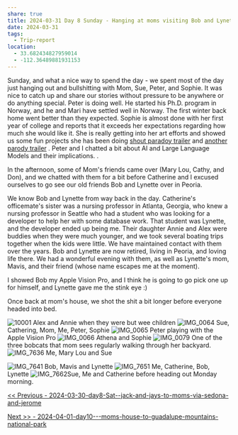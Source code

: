 ```yaml
---
share: true
title: 2024-03-31 Day 8 Sunday - Hanging at moms visiting Bob and Lynette
date: 2024-03-31
tags:
  - Trip-report
location:
  - 33.682434827959014
  - -112.36489881931153
---
```



Sunday, and what a nice way to spend the day - we spent most of the day just hanging out and bullshitting with Mom, Sue, Peter, and Sophie.   It was nice to catch up and share our stories without pressure to be anywhere or do anything special.   Peter is doing well.  He started his Ph.D. program in Norway, and he and Mari have settled well in Norway. The first winter back home went better than they expected.   Sophie is almost done with her first year of college and reports that it exceeds her expectations regarding how much she would like it.  She is really getting into her art efforts and showed us some fun projects she has been doing [shout paradoy trailer](https://www.youtube.com/watch?si=b5e1AOU5W7hglllt&v=wtT3B0cS0CE&feature=youtu.be&themeRefresh=1) and [another parody trailer](https://www.youtube.com/watch?v=utjkHnsm6po) .  Peter and I chatted a bit about AI and Large Language Models and their implications. . 

In the afternoon, some of Mom's friends came over (Mary Lou, Cathy, and Don), and we chatted with them for a bit before Catherine and I excused ourselves to go see our old friends Bob and Lynette over in Peoria. 

We know Bob and Lynette from way back in the day.   Catherine's officemate's sister was a nursing professor in Atlanta, Georgia, who knew a nursing professor in Seattle who had a student who was looking for a developer to help her with some database work.  That student was Lynette, and the developer ended up being me.  Their daughter Annie and Alex were buddies when they were much younger, and we took several boating trips together when the kids were little. We have maintained contact with them over the years.   Bob and Lynette are now retired, living in Peoria, and loving life there.   We had a wonderful evening with them, as well as Lynette's mom, Mavis, and their friend (whose name escapes me at the moment).   

I showed Bob my Apple Vision Pro, and I think he is going to go pick one up for himself, and Lynette gave me the stink eye :) 

Once back at mom's house, we shot the shit a bit longer before everyone headed into bed. 

![10001](../../attachments/10001.jpeg)
Alex and Annie when they were but wee children
![IMG_0064](../../attachments/IMG_0064.jpeg)
Sue, Cathering, Mom, Me, Peter, Sophie
![IMG_0065](../../attachments/IMG_0065.jpeg)
Peter playing with the Apple Vision Pro
![IMG_0066](../../attachments/IMG_0066.jpeg)
Athena and Sophie
![IMG_0079](../../attachments/IMG_0079.jpeg)
One of the three bobcats that mom sees regularly walking through her backyard.
![IMG_7636](../../attachments/IMG_7636.jpeg)
Me, Mary Lou and Sue

![IMG_7641](../../attachments/IMG_7641.jpeg)
Bob, Mavis and Lynette
![IMG_7651](../../attachments/IMG_7651.jpeg)
Me, Catherine, Bob, Lynette
![IMG_7662](../../attachments/IMG_7662.jpeg)Sue, Me and Catherine before heading out Monday morning.

[<< Previous - 2024-03-30-day8-Sat--jack-and-jays-to-moms-via-sedona-and-jerome](./2024-03-30-day8-Sat--jack-and-jays-to-moms-via-sedona-and-jerome.md)

[Next >> - 2024-04-01-day10---moms-house-to-guadalupe-mountains-national-park](./2024-04-01-day10---moms-house-to-guadalupe-mountains-national-park.md)
